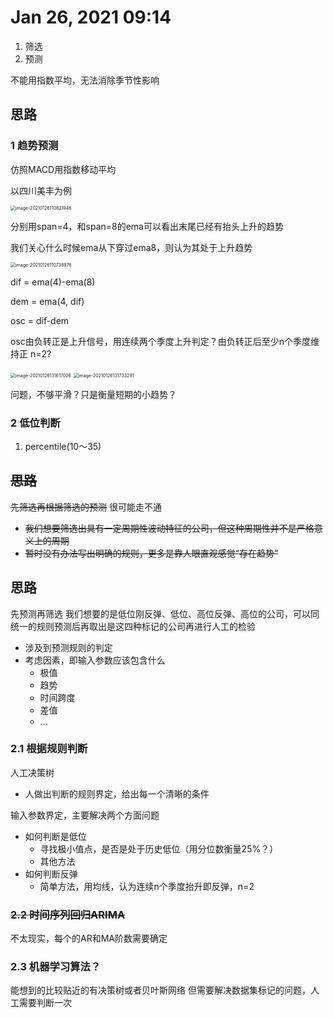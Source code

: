 # Jan 26, 2021 09:14
1. 筛选
2. 预测

不能用指数平均，无法消除季节性影响

## 思路

### 1 趋势预测

仿照MACD用指数移动平均

以四川美丰为例

<img src="/Users/zch/Library/Application Support/typora-user-images/image-20210126110821946.png" alt="image-20210126110821946" style="zoom:50%;" />



分别用span=4，和span=8的ema可以看出末尾已经有抬头上升的趋势

我们关心什么时候ema从下穿过ema8，则认为其处于上升趋势

<img src="/Users/zch/Library/Application Support/typora-user-images/image-20210126110738976.png" alt="image-20210126110738976" style="zoom:50%;" />

dif = ema(4)-ema(8)

dem = ema(4, dif)

osc = dif-dem

osc由负转正是上升信号，用连续两个季度上升判定？由负转正后至少n个季度维持正 n=2?

<img src="/Users/zch/Library/Application Support/typora-user-images/image-20210126131617026.png" alt="image-20210126131617026" style="zoom:50%;" />

<img src="/Users/zch/Library/Application Support/typora-user-images/image-20210126131733291.png" alt="image-20210126131733291" style="zoom:50%;" />

问题，不够平滑？只是衡量短期的小趋势？



### 2 低位判断

1. percentile(10～35)





## ~~思路~~
~~先筛选再根据筛选的预测~~
很可能走不通

- ~~我们想要筛选出具有一定周期性波动特征的公司，但这种周期性并不是严格意义上的周期~~
- ~~暂时没有办法写出明确的规则，更多是靠人眼直观感觉“存在趋势”~~

## 思路
先预测再筛选
我们想要的是低位刚反弹、低位、高位反弹、高位的公司，可以同统一的规则预测后再取出是这四种标记的公司再进行人工的检验

- 涉及到预测规则的判定
- 考虑因素，即输入参数应该包含什么
    - 极值
    - 趋势
    - 时间跨度
    - 差值
    - ...

### 2.1 根据规则判断
人工决策树
- 人做出判断的规则界定，给出每一个清晰的条件

输入参数界定，主要解决两个方面问题
- 如何判断是低位
    - 寻找极小值点，是否是处于历史低位（用分位数衡量25%？）
    - 其他方法
- 如何判断反弹
    - 简单方法，用均线，认为连续n个季度抬升即反弹，n=2

### ~~2.2 时间序列回归ARIMA~~
不太现实，每个的AR和MA阶数需要确定

### 2.3 机器学习算法？
能想到的比较贴近的有决策树或者贝叶斯网络
但需要解决数据集标记的问题，人工需要判断一次